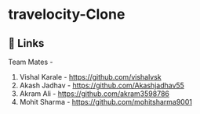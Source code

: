 # travelocity-Clone



## 🔗 Links
Team Mates - 

1. Vishal Karale - https://github.com/vishalvsk
2. Akash Jadhav  - https://github.com/Akashjadhav55
3. Akram Ali     - https://github.com/akram3598786
4. Mohit Sharma  - https://github.com/mohitsharma9001
